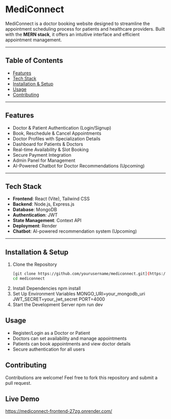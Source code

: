 # MediConnect  

MediConnect is a doctor booking website designed to streamline the appointment scheduling process for patients and healthcare providers. Built with the **MERN stack**, it offers an intuitive interface and efficient appointment management.  

---

## Table of Contents  

- [Features](#features)  
- [Tech Stack](#tech-stack)  
- [Installation & Setup](#installation--setup)  
- [Usage](#usage)   
- [Contributing](#contributing)  


---

## Features  

- Doctor & Patient Authentication (Login/Signup)  
- Book, Reschedule & Cancel Appointments  
- Doctor Profiles with Specialization Details  
- Dashboard for Patients & Doctors  
- Real-time Availability & Slot Booking  
- Secure Payment Integration   
- Admin Panel for Management
- AI-Powered Chatbot for Doctor Recommendations (Upcoming)  

---


## Tech Stack  

- **Frontend**: React (Vite), Tailwind CSS  
- **Backend**: Node.js, Express.js  
- **Database**: MongoDB  
- **Authentication**: JWT  
- **State Management**: Context API 
- **Deployment**: Render
- **Chatbot**: AI-powered recommendation system (Upcoming)  
---

## Installation & Setup  

1. Clone the Repository  
   ```bash
   [git clone https://github.com/yourusername/mediconnect.git](https://github.com/yash9025/MediConnect.git)
   cd mediconnect
2. Install Dependencies
    npm install
3. Set Up Environment Variables
   MONGO_URI=your_mongodb_uri
   JWT_SECRET=your_jwt_secret
   PORT=4000
4. Start the Development Server
   npm run dev

 ## Usage
 
 - Register/Login as a Doctor or Patient
 - Doctors can set availability and manage appointments
 - Patients can book appointments and view doctor details
 - Secure authentication for all users

  ## Contributing
  Contributions are welcome! Feel free to fork this repository and submit a pull request.

  ## Live Demo
  https://mediconnect-frontend-27zg.onrender.com/
